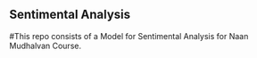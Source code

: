 ## Sentimental Analysis
#This repo consists of a Model for Sentimental Analysis for Naan Mudhalvan Course.
 
 
